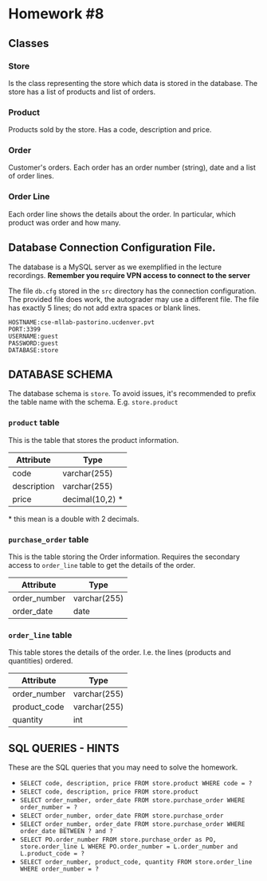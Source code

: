 # Homework #8
## Classes
### Store
Is the class representing the store which data is stored in the database.
The store has a list of products and list of orders. 

### Product
Products sold by the store. Has a code, description and price. 

### Order
Customer's orders.
Each order has an order number (string), date and a list of order lines. 

### Order Line
Each order line shows the details about the order. 
In particular, which product was order and how many. 


## Database Connection Configuration File. 
The database is a MySQL server as we exemplified in the lecture recordings.
**Remember you require VPN access to connect to the server**

The file `db.cfg` stored in the `src` directory has the connection configuration. 
The provided file does work, the autograder may use a different file.
The file has exactly 5 lines; do not add extra spaces or blank lines.  

```
HOSTNAME:cse-mllab-pastorino.ucdenver.pvt
PORT:3399
USERNAME:guest
PASSWORD:guest
DATABASE:store
``` 

## DATABASE SCHEMA
The database schema is `store`. To avoid issues, it's recommended to prefix the table name with the schema.
E.g. `store.product`

### `product` table
This is the table that stores the product information. 

| Attribute | Type |
|---|----|
|code|varchar(255)|
|description|varchar(255)|
|price|decimal(10,2) *|
 \* this mean is a double with 2 decimals. 

### `purchase_order` table
This is the table storing the Order information. Requires the secondary access to `order_line` table to get the details of the order.

| Attribute | Type |
|---|----|
|order_number|varchar(255)|
|order_date|date|

### `order_line` table 
This table stores the details of the order. I.e. the lines (products and quantities) ordered.

| Attribute | Type |
|---|----|
|order_number|varchar(255)|
|product_code|varchar(255)|
|quantity|int|


## SQL QUERIES - HINTS
These are the SQL queries that you may need to solve the homework. 
* `SELECT code, description, price FROM store.product WHERE code = ?`
* `SELECT code, description, price FROM store.product`
* `SELECT order_number, order_date FROM store.purchase_order WHERE order_number = ?`
* `SELECT order_number, order_date FROM store.purchase_order`
* `SELECT order_number, order_date FROM store.purchase_order WHERE order_date BETWEEN ? and ?`
* `SELECT PO.order_number FROM store.purchase_order as PO, store.order_line L WHERE PO.order_number = L.order_number and L.product_code = ?`
* `SELECT order_number, product_code, quantity FROM store.order_line WHERE order_number = ?`

